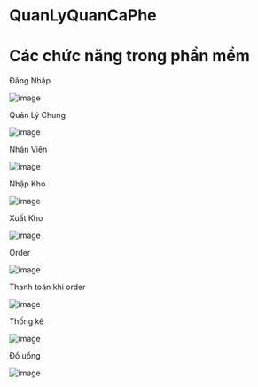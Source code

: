 # QuanLyQuanCaPhe


# Các chức năng trong phần mềm

Đăng Nhập

![image](https://github.com/thongthai2211/QuanLyQuanCaPhe/assets/86780616/7d4c6bd4-59ed-489d-b9c9-07ed9d0ba76b)

Quản Lý Chung

![image](https://github.com/thongthai2211/QuanLyQuanCaPhe/assets/86780616/bc317cea-0075-4615-b548-b30499412e72)

Nhân Viên

![image](https://github.com/thongthai2211/QuanLyQuanCaPhe/assets/86780616/2ea7ebe4-7ad3-4738-bea8-0c501d744d54)

Nhập Kho

![image](https://github.com/thongthai2211/QuanLyQuanCaPhe/assets/86780616/2ea7aa04-a1c6-4dd4-bb43-e5e242429fe9)

Xuất Kho

![image](https://github.com/thongthai2211/QuanLyQuanCaPhe/assets/86780616/9dded69f-2a34-4f50-88ca-4062ca76f30a)

Order

![image](https://github.com/thongthai2211/QuanLyQuanCaPhe/assets/86780616/a1c92786-9150-4bb3-8224-706b43cf5f37)

Thanh toán khi order

![image](https://github.com/thongthai2211/QuanLyQuanCaPhe/assets/86780616/cc3d2d6c-bb76-439e-908a-9bc964078d37)

Thống kê

![image](https://github.com/thongthai2211/QuanLyQuanCaPhe/assets/86780616/c4c9acd2-0937-4e19-982b-2feeeb9e6fd6)

Đồ uống

![image](https://github.com/thongthai2211/QuanLyQuanCaPhe/assets/86780616/c6575c69-d0c3-4b50-9b89-4ea96d0468f3)
